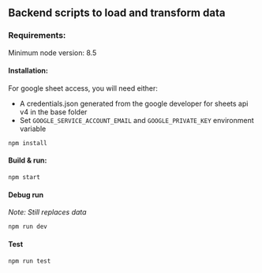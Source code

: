 ## Backend scripts to load and transform data

### Requirements:
Minimum node version: 8.5

#### Installation:
For google sheet access, you will need either:
- A credentials.json generated from the google developer for sheets api v4 in the base folder
- Set `GOOGLE_SERVICE_ACCOUNT_EMAIL` and `GOOGLE_PRIVATE_KEY` environment variable
```
npm install
```


#### Build & run:
```
npm start
```

#### Debug run
*Note: Still replaces data*
```
npm run dev
```

#### Test
```
npm run test
```